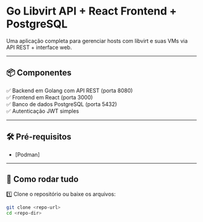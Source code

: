 # Go Libvirt API + React Frontend + PostgreSQL

Uma aplicação completa para gerenciar hosts com libvirt e suas VMs via API REST + interface web.

---

## 📦 Componentes

✅ Backend em Golang com API REST (porta 8080)  
✅ Frontend em React (porta 3000)  
✅ Banco de dados PostgreSQL (porta 5432)  
✅ Autenticação JWT simples

---

## 🛠️ Pré-requisitos

- [Podman]

---

## 🚀 Como rodar tudo

1️⃣ Clone o repositório ou baixe os arquivos:

```bash
git clone <repo-url>
cd <repo-dir>
